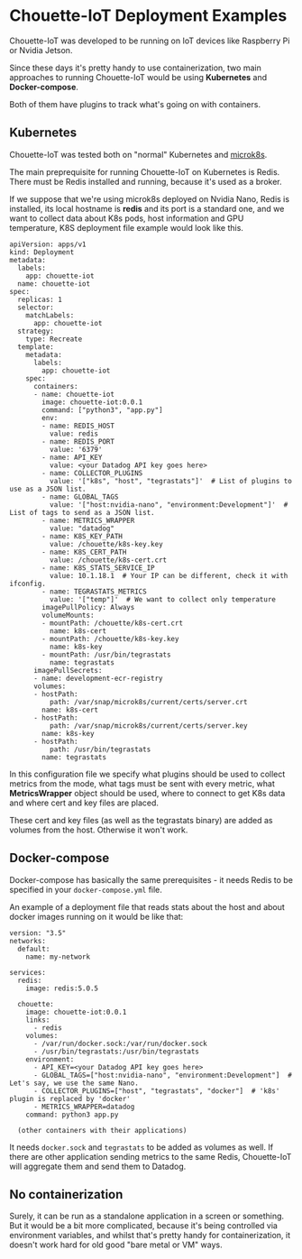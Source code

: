 # Chouette-IoT Deployment Examples

Chouette-IoT was developed to be running on IoT devices like Raspberry Pi or Nvidia Jetson.

Since these days it's pretty handy to use containerization, two main approaches to running Chouette-IoT would be using **Kubernetes** and **Docker-compose**.

Both of them have plugins to track what's going on with containers.

## Kubernetes

Chouette-IoT was tested both on "normal" Kubernetes and [microk8s](https://microk8s.io/).

The main preprequisite for running Chouette-IoT on Kubernetes is Redis. There must be Redis installed and running, because it's used as a broker.

If we suppose that we're using microk8s deployed on Nvidia Nano, Redis is installed, its local hostname is **redis** and its port is a standard one, and we want to collect data about K8s pods, host information and GPU temperature, K8S deployment file example would look like this.
```
apiVersion: apps/v1
kind: Deployment
metadata:
  labels:
    app: chouette-iot
  name: chouette-iot
spec:
  replicas: 1
  selector:
    matchLabels:
      app: chouette-iot
  strategy:
    type: Recreate
  template:
    metadata:
      labels:
        app: chouette-iot
    spec:
      containers:
      - name: chouette-iot
        image: chouette-iot:0.0.1
        command: ["python3", "app.py"]        
        env:
        - name: REDIS_HOST
          value: redis
        - name: REDIS_PORT
          value: '6379'
        - name: API_KEY
          value: <your Datadog API key goes here>
        - name: COLLECTOR_PLUGINS
          value: '["k8s", "host", "tegrastats"]'  # List of plugins to use as a JSON list.
        - name: GLOBAL_TAGS
          value: '["host:nvidia-nano", "environment:Development"]'  # List of tags to send as a JSON list.
        - name: METRICS_WRAPPER
          value: "datadog"
        - name: K8S_KEY_PATH
          value: /chouette/k8s-key.key
        - name: K8S_CERT_PATH
          value: /chouette/k8s-cert.crt
        - name: K8S_STATS_SERVICE_IP
          value: 10.1.18.1  # Your IP can be different, check it with ifconfig.
        - name: TEGRASTATS_METRICS
          value: '["temp"]'  # We want to collect only temperature
        imagePullPolicy: Always
        volumeMounts:
        - mountPath: /chouette/k8s-cert.crt
          name: k8s-cert
        - mountPath: /chouette/k8s-key.key
          name: k8s-key
        - mountPath: /usr/bin/tegrastats
          name: tegrastats
      imagePullSecrets:
      - name: development-ecr-registry
      volumes:
      - hostPath:
          path: /var/snap/microk8s/current/certs/server.crt
        name: k8s-cert
      - hostPath:
          path: /var/snap/microk8s/current/certs/server.key
        name: k8s-key
      - hostPath:
          path: /usr/bin/tegrastats
        name: tegrastats
```

In this configuration file we specify what plugins should be used to collect metrics from the mode, what tags must be sent with every metric, what **MetricsWrapper** object should be used, where to connect to get K8s data and where cert and key files are placed.

These cert and key files (as well as the tegrastats binary) are added as volumes from the host. Otherwise it won't work.

## Docker-compose

Docker-compose has basically the same prerequisites - it needs Redis to be specified in your `docker-compose.yml` file.

An example of a deployment file that reads stats about the host and about docker images running on it would be like that:
```
version: "3.5"
networks:
  default:
    name: my-network

services:
  redis:
    image: redis:5.0.5

  chouette:
    image: chouette-iot:0.0.1
    links:
      - redis
    volumes:
      - /var/run/docker.sock:/var/run/docker.sock
      - /usr/bin/tegrastats:/usr/bin/tegrastats
    environment:
      - API_KEY=<your Datadog API key goes here>
      - GLOBAL_TAGS=["host:nvidia-nano", "environment:Development"]  # Let's say, we use the same Nano.
      - COLLECTOR_PLUGINS=["host", "tegrastats", "docker"]  # 'k8s' plugin is replaced by 'docker'
      - METRICS_WRAPPER=datadog
    command: python3 app.py

  (other containers with their applications)
```
It needs `docker.sock` and `tegrastats` to be added as volumes as well. If there are other application sending metrics to the same Redis, Chouette-IoT will aggregate them and send them to Datadog.

## No containerization

Surely, it can be run as a standalone application in a screen or something. But it would be a bit more complicated, because it's being controlled via environment variables, and whilst that's pretty handy for containerization, it doesn't work hard for old good "bare metal or VM" ways.